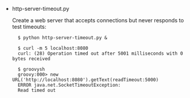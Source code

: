 - http-server-timeout.py

    Create a web server that accepts connections but never responds to test timeouts:
  
        $ python http-server-timeout.py &
        
        $ curl -m 5 localhost:8080
        curl: (28) Operation timed out after 5001 milliseconds with 0 bytes received
        
        $ groovysh
        groovy:000> new URL('http://localhost:8080').getText(readTimeout:5000)
        ERROR java.net.SocketTimeoutException:
        Read timed out
